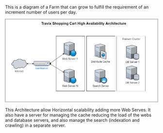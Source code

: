 
This is a diagram of a Farm that can grow to fulfill the requirement of an increment number of users per day.

![Hardware Architecture](https://github.com/RubenTejada/tech-test/blob/master/Network%20Diagram.png)

This Architecture allow Horizontal scalability adding more Web Serves. It also have a server for managing the cache reducing the load of the webs and database servers, and also manage the search (indexation and crawling) in a separate server. 




